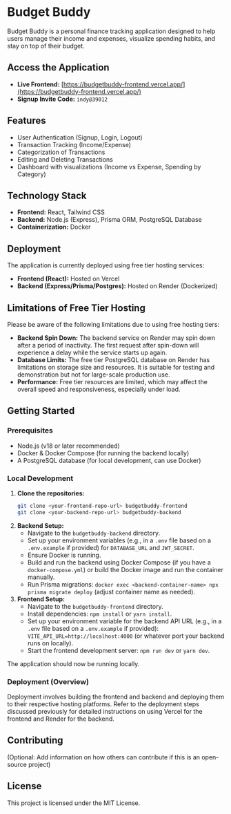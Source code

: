 # Budget Buddy

Budget Buddy is a personal finance tracking application designed to help users manage their income and expenses, visualize spending habits, and stay on top of their budget.

## Access the Application

* **Live Frontend:** [https://budgetbuddy-frontend.vercel.app/](https://budgetbuddy-frontend.vercel.app/)
* **Signup Invite Code:** `indy@39012`

## Features

* User Authentication (Signup, Login, Logout)
* Transaction Tracking (Income/Expense)
* Categorization of Transactions
* Editing and Deleting Transactions
* Dashboard with visualizations (Income vs Expense, Spending by Category)

## Technology Stack

* **Frontend:** React, Tailwind CSS
* **Backend:** Node.js (Express), Prisma ORM, PostgreSQL Database
* **Containerization:** Docker

## Deployment

The application is currently deployed using free tier hosting services:

* **Frontend (React):** Hosted on Vercel
* **Backend (Express/Prisma/Postgres):** Hosted on Render (Dockerized)

## Limitations of Free Tier Hosting

Please be aware of the following limitations due to using free hosting tiers:

* **Backend Spin Down:** The backend service on Render may spin down after a period of inactivity. The first request after spin-down will experience a delay while the service starts up again.
* **Database Limits:** The free tier PostgreSQL database on Render has limitations on storage size and resources. It is suitable for testing and demonstration but not for large-scale production use.
* **Performance:** Free tier resources are limited, which may affect the overall speed and responsiveness, especially under load.

## Getting Started

### Prerequisites

* Node.js (v18 or later recommended)
* Docker & Docker Compose (for running the backend locally)
* A PostgreSQL database (for local development, can use Docker)

### Local Development

1.  **Clone the repositories:**
    ```bash
    git clone <your-frontend-repo-url> budgetbuddy-frontend
    git clone <your-backend-repo-url> budgetbuddy-backend
    ```
2.  **Backend Setup:**
    * Navigate to the `budgetbuddy-backend` directory.
    * Set up your environment variables (e.g., in a `.env` file based on a `.env.example` if provided) for `DATABASE_URL` and `JWT_SECRET`.
    * Ensure Docker is running.
    * Build and run the backend using Docker Compose (if you have a `docker-compose.yml`) or build the Docker image and run the container manually.
    * Run Prisma migrations: `docker exec <backend-container-name> npx prisma migrate deploy` (adjust container name as needed).
3.  **Frontend Setup:**
    * Navigate to the `budgetbuddy-frontend` directory.
    * Install dependencies: `npm install` or `yarn install`.
    * Set up your environment variable for the backend API URL (e.g., in a `.env` file based on a `.env.example` if provided): `VITE_API_URL=http://localhost:4000` (or whatever port your backend runs on locally).
    * Start the frontend development server: `npm run dev` or `yarn dev`.

The application should now be running locally.

### Deployment (Overview)

Deployment involves building the frontend and backend and deploying them to their respective hosting platforms. Refer to the deployment steps discussed previously for detailed instructions on using Vercel for the frontend and Render for the backend.

## Contributing

(Optional: Add information on how others can contribute if this is an open-source project)

## License

This project is licensed under the MIT License.
